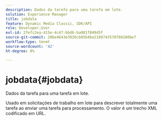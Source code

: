 ```yaml
---
description: Dados da tarefa para uma tarefa em lote.
solution: Experience Manager
title: jobdata
feature: Dynamic Media Classic, SDK/API
role: Developer,User
exl-id: 2fefc2ea-415e-4c47-bbd6-ba081f849d5f
source-git-commit: 206e4643e3926cb85b4be2189743578f88180be7
workflow-type: tm+mt
source-wordcount: '42'
ht-degree: 0%

---
```


# jobdata{#jobdata}

Dados da tarefa para uma tarefa em lote.

Usado em solicitações de trabalho em lote para descrever totalmente uma tarefa ao enviar uma tarefa para processamento. O valor é um trecho XML codificado em URL.
